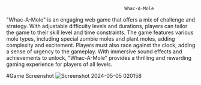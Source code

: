                                                 Whac-A-Mole                          
"Whac-A-Mole" is an engaging web game that offers a mix of challenge and strategy. With adjustable difficulty levels and durations, players can tailor the game to their skill level and time constraints. The game features various mole types, including special zombie moles and plant moles, adding complexity and excitement. Players must also race against the clock, adding a sense of urgency to the gameplay. With immersive sound effects and achievements to unlock, "Whac-A-Mole" provides a thrilling and rewarding gaming experience for players of all levels.

#Game Screenshot
![Screenshot 2024-05-05 020158](https://github.com/Yashmaan/Whac-a-mole/assets/107043726/f3da1a8e-6937-450d-af62-4e5c1b552ea2)
